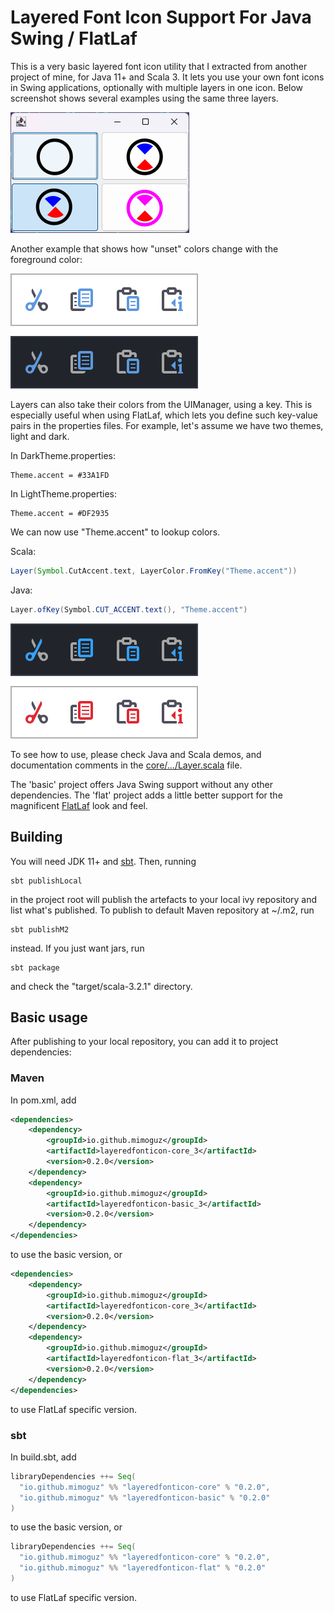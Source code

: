 # Layered Font Icon Support For Java Swing / FlatLaf

This is a very basic layered font icon utility that I extracted from another project of mine, for Java 11+ and Scala 3. It lets you use your own font icons in Swing applications, optionally with multiple layers in one icon. Below screenshot shows several examples using the same three layers.

![Screenshot](./.github/images/screenshot-2023-01-29.png)

Another example that shows how "unset" colors change with the foreground color:

![Screenshot](./.github/images/themes.png)

Layers can also take their colors from the UIManager, using a key. This is especially useful when using FlatLaf, which lets
you define such key-value pairs in the properties files. For example, let's assume we have two themes, light and dark.

In DarkTheme.properties:

    Theme.accent = #33A1FD

In LightTheme.properties:

    Theme.accent = #DF2935

We can now use "Theme.accent" to lookup colors.

Scala:

```scala
Layer(Symbol.CutAccent.text, LayerColor.FromKey("Theme.accent"))
```

Java:

```java
Layer.ofKey(Symbol.CUT_ACCENT.text(), "Theme.accent")
```

![Screenshot](./.github/images/accent.png)

To see how to use, please check Java and Scala demos, and documentation comments in the [core/.../Layer.scala](./core/src/main/scala/io/github/mimoguz/layeredfonticon/Layer.scala) file.

The 'basic' project offers Java Swing support without any other dependencies. The 'flat' project adds a little better support for the magnificent [FlatLaf](https://www.formdev.com/flatlaf/) look and feel.

## Building

You will need JDK 11+ and [sbt](https://www.scala-sbt.org/index.html). Then, running

    sbt publishLocal

in the project root will publish the artefacts to your local ivy repository and list what's published. 
To publish to default Maven repository at ~/.m2, run

    sbt publishM2

instead. If you just want jars, run

    sbt package

and check the  "target/scala-3.2.1" directory.

## Basic usage

After publishing to your local repository, you can add it to project dependencies:

### Maven

In pom.xml, add

```xml
<dependencies>
    <dependency>
        <groupId>io.github.mimoguz</groupId>
        <artifactId>layeredfonticon-core_3</artifactId>
        <version>0.2.0</version>
    </dependency>
    <dependency>
        <groupId>io.github.mimoguz</groupId>
        <artifactId>layeredfonticon-basic_3</artifactId>
        <version>0.2.0</version>
    </dependency>
</dependencies>
```

to use the basic version, or 

```xml
<dependencies>
    <dependency>
        <groupId>io.github.mimoguz</groupId>
        <artifactId>layeredfonticon-core_3</artifactId>
        <version>0.2.0</version>
    </dependency>
    <dependency>
        <groupId>io.github.mimoguz</groupId>
        <artifactId>layeredfonticon-flat_3</artifactId>
        <version>0.2.0</version>
    </dependency>
</dependencies>
```

to use FlatLaf specific version.

### sbt

In build.sbt, add

```scala
libraryDependencies ++= Seq(
  "io.github.mimoguz" %% "layeredfonticon-core" % "0.2.0",
  "io.github.mimoguz" %% "layeredfonticon-basic" % "0.2.0"
)
```

to use the basic version, or

```scala
libraryDependencies ++= Seq(
  "io.github.mimoguz" %% "layeredfonticon-core" % "0.2.0",
  "io.github.mimoguz" %% "layeredfonticon-flat" % "0.2.0"
)
```

to use FlatLaf specific version.
